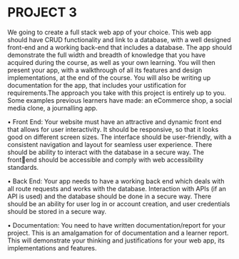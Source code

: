 # PROJECT 3

We going to create a full stack web app of your choice. This web app should
have CRUD functionality and link to a database, with a well designed front-end and a working back-end that includes a database. The app should demonstrate the full width and breadth of knowledge that you have acquired during the course, as well as your own learning. You will then present your app, with a walkthrough of all its features and design implementations, at the end of the course. You will also be writing up documentation for the app, that includes your ustification for requirements.The approach you take with this project is entirely up to you. Some examples previous learners have made: an eCommerce shop, a social media clone, a journalling app.

• Front End: Your website must have an attractive and dynamic front end that
allows for user interactivity. It should be responsive, so that it looks good on
different screen sizes. The interface should be user-friendly, with a consistent navigation and layout for seamless user experience. There should be ability to interact with the database in a secure way. The front￾end should be accessible and comply with web accessibility standards.

• Back End: Your app needs to have a working back end which deals with all route requests and works with the database. Interaction with APIs (if an API is used) and the database should be done in a secure way. There should be an ability for user log in or account creation, and user credentials should be stored in a secure way.

• Documentation: You need to have written documentation/report for your project. This is an amalgamation for of documentation and a learner report. This will demonstrate your thinking and justifications for your web app, its implementations and features.
